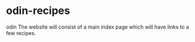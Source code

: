 # odin-recipes
odin
The website will consist of a main index page which will have links to a few recipes.
